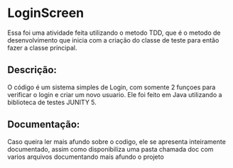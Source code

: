 # LoginScreen
Essa foi uma atividade feita utilizando o metodo TDD, que é o metodo de desenvolvimento que inicia com a criação do classe de teste para então fazer a classe principal.
## Descrição:
O código é um sistema simples de Login, com somente 2 funçoes para verificar o login e criar um novo usuario. Ele foi feito em Java utilizando a biblioteca de testes JUNITY 5.
## Documentação: 
Caso queira ler mais afundo sobre o codigo, ele se apresenta inteiramente documentado, assim como disponibiliza uma pasta chamada doc com varios arquivos documentando mais afundo o projeto  
